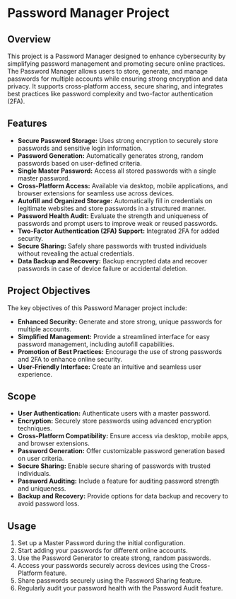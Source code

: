 
# Password Manager Project




## Overview

This project is a Password Manager designed to enhance cybersecurity by simplifying password management and promoting secure online practices. The Password Manager allows users to store, generate, and manage passwords for multiple accounts while ensuring strong encryption and data privacy. It supports cross-platform access, secure sharing, and integrates best practices like password complexity and two-factor authentication (2FA).
## Features

- **Secure Password Storage:** Uses strong encryption to securely store passwords and sensitive login information.
- **Password Generation:** Automatically generates strong, random passwords based on user-defined criteria.
- **Single Master Password:** Access all stored passwords with a single master password.
- **Cross-Platform Access:** Available via desktop, mobile applications, and browser extensions for seamless use across devices.
- **Autofill and Organized Storage:** Automatically fill in credentials on legitimate websites and store passwords in a structured manner.
- **Password Health Audit:** Evaluate the strength and uniqueness of passwords and prompt users to improve weak or reused passwords.
- **Two-Factor Authentication (2FA) Support:** Integrated 2FA for added security.
- **Secure Sharing:** Safely share passwords with trusted individuals without revealing the actual credentials.
- **Data Backup and Recovery:** Backup encrypted data and recover passwords in case of device failure or accidental deletion.



## Project Objectives
The key objectives of this Password Manager project include:

- **Enhanced Security:** Generate and store strong, unique passwords for multiple accounts.
- **Simplified Management:** Provide a streamlined interface for easy password management, including autofill capabilities.
- **Promotion of Best Practices:** Encourage the use of strong passwords and 2FA to enhance online security.
- **User-Friendly Interface:** Create an intuitive and seamless user experience.

## Scope

- **User Authentication:** Authenticate users with a master password.
- **Encryption:** Securely store passwords using advanced encryption techniques.
- **Cross-Platform Compatibility:** Ensure access via desktop, mobile apps, and browser extensions.
- **Password Generation:** Offer customizable password generation based on user criteria.
- **Secure Sharing:** Enable secure sharing of passwords with trusted individuals.
- **Password Auditing:** Include a feature for auditing password strength and uniqueness.
- **Backup and Recovery:** Provide options for data backup and recovery to avoid password loss.
## Usage

1. Set up a Master Password during the initial configuration.
2. Start adding your passwords for different online accounts.
3. Use the Password Generator to create strong, random passwords.
4. Access your passwords securely across devices using the Cross-Platform feature.
5. Share passwords securely using the Password Sharing feature.
6. Regularly audit your password health with the Password Audit feature.



